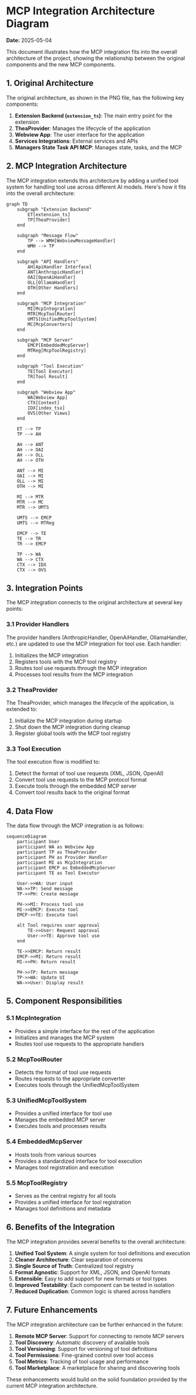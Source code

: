 # MCP Integration Architecture Diagram

**Date:** 2025-05-04

This document illustrates how the MCP integration fits into the overall architecture of the project, showing the relationship between the original components and the new MCP components.

## 1. Original Architecture

The original architecture, as shown in the PNG file, has the following key components:

1. **Extension Backend (`extension_ts`)**: The main entry point for the extension
2. **TheaProvider**: Manages the lifecycle of the application
3. **Webview App**: The user interface for the application
4. **Services Integrations**: External services and APIs
5. **Managers State Task API MCP**: Manages state, tasks, and the MCP

## 2. MCP Integration Architecture

The MCP integration extends this architecture by adding a unified tool system for handling tool use across different AI models. Here's how it fits into the overall architecture:

```mermaid
graph TD
    subgraph "Extension Backend"
        ET[extension_ts]
        TP[TheaProvider]
    end
    
    subgraph "Message Flow"
        TP --> WMH[WebviewMessageHandler]
        WMH --> TP
    end
    
    subgraph "API Handlers"
        AH[ApiHandler Interface]
        ANT[AnthropicHandler]
        OAI[OpenAiHandler]
        OLL[OllamaHandler]
        OTH[Other Handlers]
    end
    
    subgraph "MCP Integration"
        MI[McpIntegration]
        MTR[McpToolRouter]
        UMTS[UnifiedMcpToolSystem]
        MC[McpConverters]
    end
    
    subgraph "MCP Server"
        EMCP[EmbeddedMcpServer]
        MTReg[McpToolRegistry]
    end
    
    subgraph "Tool Execution"
        TE[Tool Executor]
        TR[Tool Result]
    end
    
    subgraph "Webview App"
        WA[Webview App]
        CTX[Context]
        IDX[index_tsx]
        OVS[Other Views]
    end
    
    ET --> TP
    TP --> AH
    
    AH --> ANT
    AH --> OAI
    AH --> OLL
    AH --> OTH
    
    ANT --> MI
    OAI --> MI
    OLL --> MI
    OTH --> MI
    
    MI --> MTR
    MTR --> MC
    MTR --> UMTS
    
    UMTS --> EMCP
    UMTS --> MTReg
    
    EMCP --> TE
    TE --> TR
    TR --> EMCP
    
    TP --> WA
    WA --> CTX
    CTX --> IDX
    CTX --> OVS
```

## 3. Integration Points

The MCP integration connects to the original architecture at several key points:

### 3.1 Provider Handlers

The provider handlers (AnthropicHandler, OpenAiHandler, OllamaHandler, etc.) are updated to use the MCP integration for tool use. Each handler:

1. Initializes the MCP integration
2. Registers tools with the MCP tool registry
3. Routes tool use requests through the MCP integration
4. Processes tool results from the MCP integration

### 3.2 TheaProvider

The TheaProvider, which manages the lifecycle of the application, is extended to:

1. Initialize the MCP integration during startup
2. Shut down the MCP integration during cleanup
3. Register global tools with the MCP tool registry

### 3.3 Tool Execution

The tool execution flow is modified to:

1. Detect the format of tool use requests (XML, JSON, OpenAI)
2. Convert tool use requests to the MCP protocol format
3. Execute tools through the embedded MCP server
4. Convert tool results back to the original format

## 4. Data Flow

The data flow through the MCP integration is as follows:

```mermaid
sequenceDiagram
    participant User
    participant WA as Webview App
    participant TP as TheaProvider
    participant PH as Provider Handler
    participant MI as McpIntegration
    participant EMCP as EmbeddedMcpServer
    participant TE as Tool Executor
    
    User->>WA: User input
    WA->>TP: Send message
    TP->>PH: Create message
    
    PH->>MI: Process tool use
    MI->>EMCP: Execute tool
    EMCP->>TE: Execute tool
    
    alt Tool requires user approval
        TE->>User: Request approval
        User->>TE: Approve tool use
    end
    
    TE->>EMCP: Return result
    EMCP->>MI: Return result
    MI->>PH: Return result
    
    PH->>TP: Return message
    TP->>WA: Update UI
    WA->>User: Display result
```

## 5. Component Responsibilities

### 5.1 McpIntegration

- Provides a simple interface for the rest of the application
- Initializes and manages the MCP system
- Routes tool use requests to the appropriate handlers

### 5.2 McpToolRouter

- Detects the format of tool use requests
- Routes requests to the appropriate converter
- Executes tools through the UnifiedMcpToolSystem

### 5.3 UnifiedMcpToolSystem

- Provides a unified interface for tool use
- Manages the embedded MCP server
- Executes tools and processes results

### 5.4 EmbeddedMcpServer

- Hosts tools from various sources
- Provides a standardized interface for tool execution
- Manages tool registration and execution

### 5.5 McpToolRegistry

- Serves as the central registry for all tools
- Provides a unified interface for tool registration
- Manages tool definitions and metadata

## 6. Benefits of the Integration

The MCP integration provides several benefits to the overall architecture:

1. **Unified Tool System**: A single system for tool definitions and execution
2. **Cleaner Architecture**: Clear separation of concerns
3. **Single Source of Truth**: Centralized tool registry
4. **Format Agnostic**: Support for XML, JSON, and OpenAI formats
5. **Extensible**: Easy to add support for new formats or tool types
6. **Improved Testability**: Each component can be tested in isolation
7. **Reduced Duplication**: Common logic is shared across handlers

## 7. Future Enhancements

The MCP integration architecture can be further enhanced in the future:

1. **Remote MCP Server**: Support for connecting to remote MCP servers
2. **Tool Discovery**: Automatic discovery of available tools
3. **Tool Versioning**: Support for versioning of tool definitions
4. **Tool Permissions**: Fine-grained control over tool access
5. **Tool Metrics**: Tracking of tool usage and performance
6. **Tool Marketplace**: A marketplace for sharing and discovering tools

These enhancements would build on the solid foundation provided by the current MCP integration architecture.